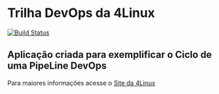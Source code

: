 # Trilha DevOps da 4Linux

<!-- Altere a Flag abaixo com sua URL do Travis -->
[![Build Status](https://travis-ci.com/selauow/DevOpsLab-HelloWorld.svg?branch=master)](https://travis-ci.com/selauow/DevOpsLab-HelloWorld)

## Aplicação criada para exemplificar o Ciclo de uma PipeLine DevOps


Para maiores informações acesse o [Site da 4Linux](https://www.4linux.com.br/cursos/devops)

